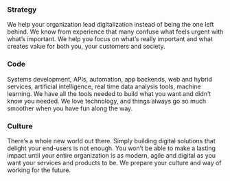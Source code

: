 ### Strategy

We help your organization lead digitalization instead of being the one left behind. We know from experience that many confuse what feels urgent with what’s important. We help you focus on what’s really important and what creates value for both you, your customers and society.


### Code

Systems development, APIs, automation, app backends, web and hybrid services, artificial intelligence, real time data analysis tools, machine learning. We have all the tools needed to build what you want and didn’t know you needed. We love technology, and things always go so much smoother when you have fun along the way.

### Culture

There’s a whole new world out there. Simply building digital solutions that delight your end-users is not enough. You won’t be able to make a lasting impact until your entire organization is as modern, agile and digital as you want your services and products to be. We prepare your culture and way of working for the future.
